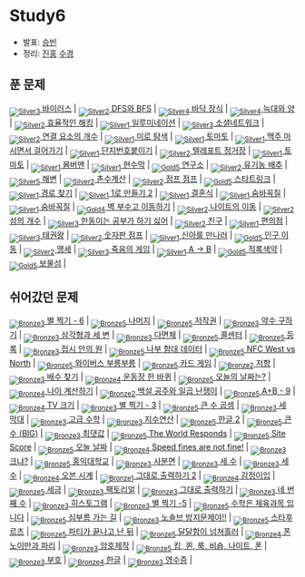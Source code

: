 <!-- tier 리스트 S -->
[Unrated]: https://user-images.githubusercontent.com/33937365/126247607-85783912-c11a-4d50-ac36-8cc7dcb75cd2.png
[NotRated]: https://user-images.githubusercontent.com/33937365/135189055-c3508249-b361-4948-8c36-a74b690cd346.png
[Bronze5]: https://user-images.githubusercontent.com/33937365/126247611-e362d727-17a4-4737-a232-5827e185ab7c.png
[Bronze4]: https://user-images.githubusercontent.com/33937365/126247612-89cbc675-e1d4-43a2-950b-1cb014dca697.png
[Bronze3]: https://user-images.githubusercontent.com/33937365/126247613-b8408610-7bc4-40f8-804f-a30a45ddbb68.png
[Bronze2]: https://user-images.githubusercontent.com/33937365/126247614-d85dc6ff-a520-4c00-82bd-eb593b156bd8.png
[Bronze1]: https://user-images.githubusercontent.com/33937365/126247616-04b2ab30-9891-4b7b-8cb4-38e99b97e834.png
[Silver5]: https://user-images.githubusercontent.com/33937365/126247618-38c5c905-672b-4d75-808e-8a7d45ea577d.png
[Silver4]: https://user-images.githubusercontent.com/33937365/126247620-ba2d1b96-b0aa-4b88-80c5-71569c69bbc3.png
[Silver3]: https://user-images.githubusercontent.com/33937365/126247621-1b55b7f4-3a79-4348-8a63-f00c1813853e.png
[Silver2]: https://user-images.githubusercontent.com/33937365/126247622-a83b30a9-6618-4593-b775-6f6730afd3f6.png
[Silver1]: https://user-images.githubusercontent.com/33937365/126247625-8d82f8ab-6f95-4ef8-a243-be31f548596e.png
[Gold5]: https://user-images.githubusercontent.com/33937365/126247627-2979d4d5-915a-4c4e-adb7-c171f9bafe28.png
[Gold4]: https://user-images.githubusercontent.com/33937365/126247629-b24e1e24-4579-450f-bc3c-f166361091dd.png
[Gold3]: https://user-images.githubusercontent.com/33937365/126247630-80fb15af-debc-451d-a937-6c9c6bfa693b.png
[Gold2]: https://user-images.githubusercontent.com/33937365/126247633-7112f6a6-57da-4d1d-953f-5414ba8ffc3d.png
[Gold1]: https://user-images.githubusercontent.com/33937365/126247635-42bd3af9-e129-4379-b44a-22d75de3def6.png
[Platinum5]: https://user-images.githubusercontent.com/33937365/126247636-763e3bc4-43a9-4724-8ce1-c2288aecb636.png
[Platinum4]: https://user-images.githubusercontent.com/33937365/126247637-af30d243-2771-4966-b0bb-0901b9fd4989.png
[Platinum3]: https://user-images.githubusercontent.com/33937365/126247640-cfd654db-86d8-42a9-8d1b-0f3494758330.png
[Platinum2]: https://user-images.githubusercontent.com/33937365/126247641-3e60e9a6-5116-4005-a87d-bfb59969c87a.png
[Platinum1]: https://user-images.githubusercontent.com/33937365/126247643-23bba5ac-52c4-442a-a88a-2eb8998f6446.png
[Diamond5]: https://user-images.githubusercontent.com/33937365/126247645-870445bf-25d9-45ce-9c07-a25949ffad21.png
[Diamond4]: https://user-images.githubusercontent.com/33937365/126247646-b2d7e328-c205-448d-a5bf-c6294c07edaa.png
[Diamond3]: https://user-images.githubusercontent.com/33937365/126247647-db568f94-882f-410c-bd1b-63d49c87623c.png
[Diamond2]: https://user-images.githubusercontent.com/33937365/126247648-52f92f07-0fb9-4b1d-a344-6e9b81d81044.png
[Diamond1]: https://user-images.githubusercontent.com/33937365/126247649-4d068f63-f5e1-40df-910e-dceeb2b7de99.png
[Ruby5]: https://user-images.githubusercontent.com/33937365/126247652-94013ea7-9a96-4068-b922-01535c85801d.png
[Ruby4]: https://user-images.githubusercontent.com/33937365/126247655-a10f7077-6341-416e-938c-b500b7022aca.png
[Ruby3]: https://user-images.githubusercontent.com/33937365/126247656-d0e16a36-5080-4585-a465-4e4f5302beef.png
[Ruby2]: https://user-images.githubusercontent.com/33937365/126247659-1d249660-02a2-4a95-966f-074f99df70fe.png
[Ruby1]: https://user-images.githubusercontent.com/33937365/126247660-8e0d236d-eaef-42b3-8983-28f9e6c94ff9.png
<!-- tier 리스트 E -->

# Study6
- 발표: [승빈](reference/wsb.pdf)
- 정리: [진홍](reference/kjh.pdf) [수경](reference/hsk.pdf) 

## 푼 문제
[<sub>![Silver3]</sub> 바이러스](https://www.acmicpc.net/problem/2606) |
[<sub>![Silver2]</sub> DFS와 BFS](https://www.acmicpc.net/problem/1260) |
[<sub>![Silver4]</sub> 바닥 장식](https://www.acmicpc.net/problem/1388) |
[<sub>![Silver4]</sub> 늑대와 양](https://www.acmicpc.net/problem/16956) |
[<sub>![Silver2]</sub> 효율적인 해킹](https://www.acmicpc.net/problem/1325) |
[<sub>![Silver1]</sub> 일루미네이션](https://www.acmicpc.net/problem/5547) |
[<sub>![Silver3]</sub> 소셜네트워크](https://www.acmicpc.net/problem/3098) |
[<sub>![Silver2]</sub> 연결 요소의 개수](https://www.acmicpc.net/problem/11724) |
[<sub>![Silver1]</sub> 미로 탐색](https://www.acmicpc.net/problem/2178) |
[<sub>![Silver1]</sub> 토마토](https://www.acmicpc.net/problem/7576) |
[<sub>![Silver1]</sub> 맥주 마시면서 걸어가기](https://www.acmicpc.net/problem/9205) | 
[<sub>![Silver1]</sub> 단지번호붙이기](https://www.acmicpc.net/problem/2667) |
[<sub>![Silver2]</sub> 텔레포트 정거장](https://www.acmicpc.net/problem/18232) |
[<sub>![Silver1]</sub> 토마토](https://www.acmicpc.net/problem/7569) | 
[<sub>![Silver1]</sub> 봄버맨](https://www.acmicpc.net/problem/16918) |
[<sub>![Silver1]</sub> 현수막](https://www.acmicpc.net/problem/14716) |
[<sub>![Gold5]</sub> 연구소](https://www.acmicpc.net/problem/14502) |
[<sub>![Silver2]</sub> 유기농 배추](https://www.acmicpc.net/problem/1012) |
[<sub>![Silver5]</sub> 해변](https://www.acmicpc.net/problem/14397) |
[<sub>![Silver2]</sub> 촌수계산](https://www.acmicpc.net/problem/2644) |
[<sub>![Silver2]</sub> 점프 점프](https://www.acmicpc.net/problem/14248) |
[<sub>![Gold5]</sub> 스타트링크](https://www.acmicpc.net/problem/5014) |
[<sub>![Silver1]</sub> 경로 찾기](https://www.acmicpc.net/problem/11403) |
[<sub>![Silver1]</sub> 1로 만들기 2](https://www.acmicpc.net/problem/12852) |
[<sub>![Silver1]</sub> 결혼식](https://www.acmicpc.net/problem/5567) |
[<sub>![Silver1]</sub> 숨바꼭질](https://www.acmicpc.net/problem/1697) |
[<sub>![Silver1]</sub> 숨바꼭질](https://www.acmicpc.net/problem/6118) |
[<sub>![Gold4]</sub> 벽 부수고 이동하기](https://www.acmicpc.net/problem/2206) |
[<sub>![Silver2]</sub> 나이트의 이동](https://www.acmicpc.net/problem/7562) |
[<sub>![Silver2]</sub> 섬의 개수](https://www.acmicpc.net/problem/4963) |
[<sub>![Silver3]</sub> 한동이는 공부가 하기 싫어](https://www.acmicpc.net/problem/3182) |
[<sub>![Silver2]</sub> 친구](https://www.acmicpc.net/problem/1058) |
[<sub>![Silver1]</sub> 편의점](https://www.acmicpc.net/problem/14221) |
[<sub>![Silver3]</sub> 태권왕](https://www.acmicpc.net/problem/14562) |
[<sub>![Silver2]</sub> 숫자판 점프](https://www.acmicpc.net/problem/2210) |
[<sub>![Silver1]</sub> 신아를 만나러](https://www.acmicpc.net/problem/6146) |
[<sub>![Gold5]</sub> 인구 이동](https://www.acmicpc.net/problem/16234) |
[<sub>![Silver2]</sub> 맹세](https://www.acmicpc.net/problem/3407) |
[<sub>![Silver3]</sub> 죽음의 게임](https://www.acmicpc.net/problem/17204) |
[<sub>![Silver1]</sub> A → B](https://www.acmicpc.net/problem/16953) |
[<sub>![Gold5]</sub> 적록색약](https://www.acmicpc.net/problem/10026) |
[<sub>![Gold5]</sub> 보물섬](https://www.acmicpc.net/problem/2589) |

## 쉬어갔던 문제
[<sub>![Bronze3]</sub> 별 찍기 - 6](https://www.acmicpc.net/problem/2443) |
[<sub>![Bronze5]</sub> 나머지](https://www.acmicpc.net/problem/10430) |
[<sub>![Bronze5]</sub> 저작권](https://www.acmicpc.net/problem/2914) |
[<sub>![Bronze3]</sub> 약수 구하기](https://www.acmicpc.net/problem/2501) |
[<sub>![Bronze3]</sub> 삼각형과 세 변](https://www.acmicpc.net/problem/5073) |
[<sub>![Bronze3]</sub> 다면체](https://www.acmicpc.net/problem/10569) |
[<sub>![Bronze5]</sub> 콜센터](https://www.acmicpc.net/problem/5339) |
[<sub>![Bronze5]</sub> 등록](https://www.acmicpc.net/problem/7287) |
[<sub>![Bronze3]</sub> 접시 안의 원](https://www.acmicpc.net/problem/16483) |
[<sub>![Bronze5]</sub> 나부 함대 데이터](https://www.acmicpc.net/problem/9654) |
[<sub>![Bronze5]</sub> NFC West vs North](https://www.acmicpc.net/problem/10170) |
[<sub>![Bronze5]</sub> 와이버스 부릉부릉](https://www.acmicpc.net/problem/14645) |
[<sub>![Bronze5]</sub> 카드 게임](https://www.acmicpc.net/problem/5522) |
[<sub>![Bronze2]</sub> 저항](https://www.acmicpc.net/problem/1076) |
[<sub>![Bronze3]</sub> 배수 찾기](https://www.acmicpc.net/problem/4504) |
[<sub>![Bronze4]</sub> 운동장 한 바퀴](https://www.acmicpc.net/problem/16486) |
[<sub>![Bronze5]</sub> 오늘의 날짜는?](https://www.acmicpc.net/problem/16170) |
[<sub>![Bronze4]</sub> 나이 계산하기](https://www.acmicpc.net/problem/16199) |
[<sub>![Bronze2]</sub> 백설 공주와 일곱 난쟁이](https://www.acmicpc.net/problem/3040) |
[<sub>![Bronze5]</sub> A+B - 9](https://www.acmicpc.net/problem/15740) |
[<sub>![Bronze4]</sub> TV 크기](https://www.acmicpc.net/problem/1297) |
[<sub>![Bronze3]</sub> 별 찍기 - 3](https://www.acmicpc.net/problem/2440) |
[<sub>![Bronze5]</sub> 큰 수 곱셈](https://www.acmicpc.net/problem/13277) | 
[<sub>![Bronze3]</sub> 세 막대](https://www.acmicpc.net/problem/14215) |
[<sub>![Bronze3]</sub> 고급 수학](https://www.acmicpc.net/problem/7510) |
[<sub>![Bronze3]</sub> 지수연산](https://www.acmicpc.net/problem/2052) |
[<sub>![Bronze5]</sub> 한글 2](https://www.acmicpc.net/problem/11283) |
[<sub>![Bronze5]</sub> 큰 수 (BIG)](https://www.acmicpc.net/problem/14928) |
[<sub>![Bronze3]</sub> 최댓값](https://www.acmicpc.net/problem/2566) |
[<sub>![Bronze5]</sub> The World Responds](https://www.acmicpc.net/problem/23234) |
[<sub>![Bronze5]</sub> Site Score](https://www.acmicpc.net/problem/20254) |
[<sub>![Bronze5]</sub> 오늘 날짜](https://www.acmicpc.net/problem/10699) |
[<sub>![Bronze4]</sub> Speed fines are not fine!](https://www.acmicpc.net/problem/6763) |
[<sub>![Bronze3]</sub> 크냐?](https://www.acmicpc.net/problem/4101) |
[<sub>![Bronze5]</sub> 홍익대학교](https://www.acmicpc.net/problem/16394) |
[<sub>![Bronze3]</sub> 사분면](https://www.acmicpc.net/problem/9610) |
[<sub>![Bronze3]</sub> 세 수](https://www.acmicpc.net/problem/10817) |
[<sub>![Bronze3]</sub> 세 수](https://www.acmicpc.net/problem/2985) |
[<sub>![Bronze4]</sub> 오븐 시계](https://www.acmicpc.net/problem/2525) |
[<sub>![Bronze1]</sub> 그대로 출력하기 2](https://www.acmicpc.net/problem/11719) |
[<sub>![Bronze4]</sub> 감정이입](https://www.acmicpc.net/problem/14623) |
[<sub>![Bronze5]</sub> 세금](https://www.acmicpc.net/problem/20492) |
[<sub>![Bronze3]</sub> 팩토리얼](https://www.acmicpc.net/problem/10872) |
[<sub>![Bronze3]</sub> 그대로 출력하기](https://www.acmicpc.net/problem/11718) |
[<sub>![Bronze3]</sub> 네 번째 수](https://www.acmicpc.net/problem/2997) |
[<sub>![Bronze3]</sub> 히스토그램](https://www.acmicpc.net/problem/13752) |
[<sub>![Bronze3]</sub> 별 찍기 -5](https://www.acmicpc.net/problem/2442) |
[<sub>![Bronze5]</sub> 수학은 체육과목 입니다](https://www.acmicpc.net/problem/15894) |
[<sub>![Bronze5]</sub> 심부름 가는 길](https://www.acmicpc.net/problem/5554) |
[<sub>![Bronze3]</sub> 노솔브 방지문제야!!](https://www.acmicpc.net/problem/15917) |
[<sub>![Bronze5]</sub> 스타후르츠](https://www.acmicpc.net/problem/17496) |
[<sub>![Bronze5]</sub> 파티가 끝나고 난 뒤](https://www.acmicpc.net/problem/2845) |
[<sub>![Bronze5]</sub> 달달함이 넘쳐흘러](https://www.acmicpc.net/problem/17256) |
[<sub>![Bronze4]</sub> 폰 노이만과 파리](https://www.acmicpc.net/problem/14924) |
[<sub>![Bronze3]</sub> 암호제작](https://www.acmicpc.net/problem/1837) |
[<sub>![Bronze5]</sub> 킹, 퀸, 룩, 비숍, 나이트, 폰](https://www.acmicpc.net/problem/3003) |
[<sub>![Bronze3]</sub> 부호](https://www.acmicpc.net/problem/1247) |
[<sub>![Bronze4]</sub> 한글](https://www.acmicpc.net/problem/11282) |
[<sub>![Bronze3]</sub> 영수증](https://www.acmicpc.net/problem/5565) |
